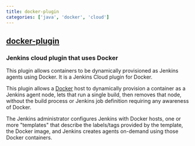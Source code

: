 ```yaml
---
title: docker-plugin
categories: ['java', 'docker', 'cloud']
---
```

## [docker-plugin](https://github.com/jenkinsci/docker-plugin)

### Jenkins cloud plugin that uses Docker


This plugin allows containers to be dynamically provisioned as Jenkins agents using Docker.
It is a Jenkins Cloud plugin for Docker.

This plugin allows a [Docker](https://docs.docker.com/) host to dynamically provision a container as a Jenkins agent node,
lets that run a single build,
then removes that node,
without the build process or Jenkins job definition
requiring any awareness of Docker.

The Jenkins administrator configures Jenkins with
Docker hosts,
one or more "templates"
that describe
the labels/tags provided by the template,
the Docker image,
and Jenkins creates agents on-demand using those Docker containers.
